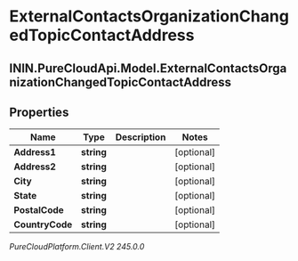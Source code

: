 # ExternalContactsOrganizationChangedTopicContactAddress

## ININ.PureCloudApi.Model.ExternalContactsOrganizationChangedTopicContactAddress

## Properties

|Name | Type | Description | Notes|
|------------ | ------------- | ------------- | -------------|
| **Address1** | **string** |  | [optional] |
| **Address2** | **string** |  | [optional] |
| **City** | **string** |  | [optional] |
| **State** | **string** |  | [optional] |
| **PostalCode** | **string** |  | [optional] |
| **CountryCode** | **string** |  | [optional] |



_PureCloudPlatform.Client.V2 245.0.0_
